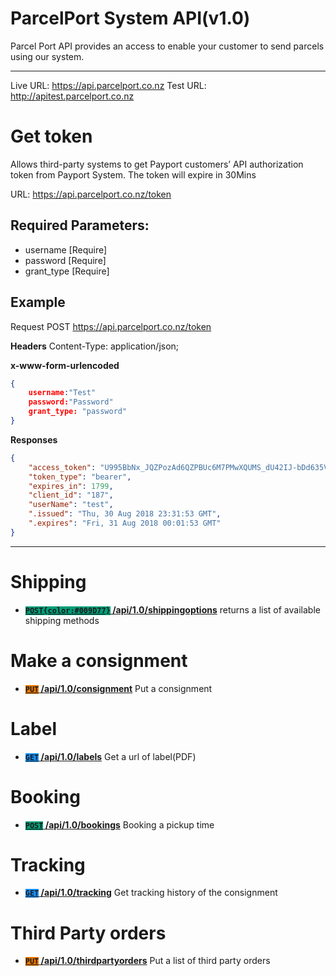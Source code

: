 # ParcelPort System API(v1.0)

Parcel Port API provides an access to enable your customer to send parcels using our system.

***

Live URL: https://api.parcelport.co.nz
Test URL: http://apitest.parcelport.co.nz

# Get token
Allows third-party systems to get Payport customers’ API authorization token from Payport System. The token will expire in 30Mins

URL: https://api.parcelport.co.nz/token

## Required Parameters:
* username [Require]
* password [Require]
* grant_type [Require]

## Example
Request 
POST https://api.parcelport.co.nz/token

**Headers**
Content-Type: application/json;

**x-www-form-urlencoded**
``` json
{
    username:"Test"
    password:"Password"
    grant_type: "password"
}
```

**Responses**
``` json
{
    "access_token": "U995BbNx_JQZPozAd6QZPBUc6M7PMwXQUMS_dU42IJ-bDd635VLC1q-ksDO2EnUCsJvo6hrFiiE_KkXcsDOguj1wISMudM45DTWNwE9E-4Ik0DdK6e-U-KU8CSdXyD8K0lJArHMpff7m1DWIV0OgBDY73S7w18P12ygXRZBcbiwkynQpKwDgR6WzQouTmSOoXcwYajV8aDo7fKNqyDn32n7hY79ADz8-yfRUK_f7_ynIvvyuoJI43NsFNy46d4YYjD9zyU-rz0tu-kTVkWfq4zVT3msOfiMZCSkCPgUuOeXvglsf-iyktWZZRAg4p1cEVVc3-Wo0wRuuMwqoA0Dx_Q",
    "token_type": "bearer",
    "expires_in": 1799,
    "client_id": "187",
    "userName": "test",
    ".issued": "Thu, 30 Aug 2018 23:31:53 GMT",
    ".expires": "Fri, 31 Aug 2018 00:01:53 GMT"
} 
```

***

# Shipping
- **[<code style="background-color:#009D77">POST{color:#009D77}</code> /api/1.0/shippingoptions](Shipping/GetShippingMethod.md)** returns a list of available shipping methods

# Make a consignment
- **[<code style="background-color:#E97500">PUT</code> /api/1.0/consignment](Consignment/PostConsignment.md)** Put a consignment

# Label
- **[<code style="background-color:#1391FF">GET</code> /api/1.0/labels](Label/GetLabel.md)** Get a url of label(PDF)

# Booking
- **[<code style="background-color:#009D77">POST</code> /api/1.0/bookings](Booking/PostBooking.md)** Booking a pickup time

# Tracking
- **[<code style="background-color:#1391FF">GET</code> /api/1.0/tracking](Tracking/GetTracking.md)** Get tracking history of the consignment

# Third Party orders
- **[<code style="background-color:#E97500">PUT</code> /api/1.0/thirdpartyorders](ThirdPartyOrders/PutThirdPartyOrders.md)** Put a list of third party orders
